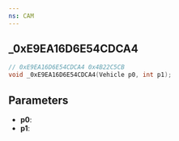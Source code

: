 ```yaml
---
ns: CAM
---
```

## _0xE9EA16D6E54CDCA4

```c
// 0xE9EA16D6E54CDCA4 0x4B22C5CB
void _0xE9EA16D6E54CDCA4(Vehicle p0, int p1);
```


## Parameters
* **p0**: 
* **p1**: 

